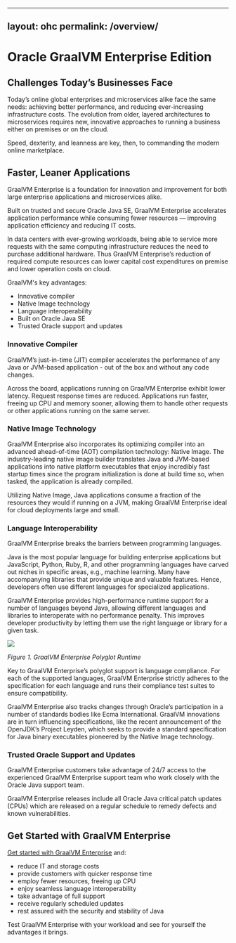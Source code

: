 
---
layout: ohc
permalink: /overview/
---

# Oracle GraalVM Enterprise Edition

## Challenges Today’s Businesses Face

Today’s online global enterprises and microservices alike face the same needs:
achieving better performance, and reducing ever-increasing infrastructure costs.
The evolution from older, layered architectures to microservices requires new,
innovative approaches to running a business either on premises or on the cloud.

Speed, dexterity, and leanness are key, then, to commanding the modern
online marketplace.

## Faster, Leaner Applications

GraalVM Enterprise is a foundation for innovation and improvement for both large
enterprise applications and microservices alike.

Built on trusted and secure Oracle Java SE, GraalVM Enterprise accelerates
application performance while consuming fewer resources — improving application
efficiency and reducing IT costs.

In data centers with ever-growing workloads, being able to service more
requests with the same computing infrastructure reduces the need to purchase
additional hardware. Thus GraalVM Enterprise’s reduction of required compute
resources can lower capital cost expenditures on premise and lower operation
costs on cloud.

GraalVM's key advantages:
* Innovative compiler
* Native Image technology
* Language interoperability
* Built on Oracle Java SE
* Trusted Oracle support and updates

### Innovative Compiler
GraalVM’s just-in-time (JIT) compiler accelerates the performance of any Java
or JVM-based application - out of the box and without any code changes.

Across the board, applications running on GraalVM Enterprise exhibit lower
latency. Request response times are reduced. Applications run faster, freeing up
CPU and memory sooner, allowing them to handle other requests or other
applications running on the same server.

### Native Image Technology
GraalVM Enterprise also incorporates its optimizing compiler into an
advanced ahead-of-time (AOT) compilation technology: Native Image. The industry-leading native
image builder translates Java and JVM-based applications into native platform
executables that enjoy incredibly fast startup times since the program initialization
is done at build time so, when tasked, the application is already compiled.

Utilizing Native Image, Java applications consume a fraction of the resources
they would if running on a JVM, making GraalVM Enterprise ideal for cloud
deployments large and small.

### Language Interoperability
GraalVM Enterprise breaks the barriers between programming languages.

Java is the most popular language for building enterprise applications but
JavaScript, Python, Ruby, R, and other programming languages have carved out niches
in specific areas, e.g., machine learning. Many have accompanying libraries that provide
unique and valuable features. Hence, developers often use different languages
for specialized applications.

GraalVM Enterprise provides high-performance runtime support for a number of
languages beyond Java, allowing different languages and
libraries to interoperate with no performance penalty. This improves developer
productivity by letting them use the right language or library for a given task.

![](/img/polyglot_runtime.png)

*Figure 1. GraalVM Enterprise Polyglot Runtime*

Key to GraalVM Enterprise’s polyglot support is language compliance. For each of
the supported languages, GraalVM Enterprise strictly adheres to the
specification for each language and runs their compliance test suites to ensure
compatibility.

GraalVM Enterprise also tracks changes through Oracle’s participation in a
number of standards bodies like Ecma International. GraalVM innovations are in
turn influencing specifications, like the recent announcement of the OpenJDK’s
Project Leyden, which seeks to provide a standard specification for Java binary
executables pioneered by the Native Image technology.

### Trusted Oracle Support and Updates
GraalVM Enterprise customers take advantage of 24/7 access to the experienced GraalVM
Enterprise support team who work closely with the Oracle Java support team.

GraalVM Enterprise releases include all Oracle Java critical patch updates
(CPUs) which are released on a regular schedule to remedy defects and known
vulnerabilities.

## Get Started with GraalVM Enterprise

[Get started with GraalVM Enterprise](../getting-started/graalvm-enterprise/get-started-graalvm-enterprise.md) and:
* reduce IT and storage costs
* provide customers with quicker response time
* employ fewer resources, freeing up CPU
* enjoy seamless language interoperability
* take advantage of full support
* receive regularly scheduled updates
* rest assured with the security and stability of Java

Test GraalVM Enterprise with your workload and see for yourself the advantages it brings.